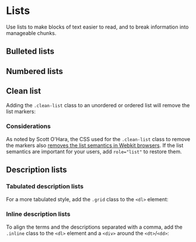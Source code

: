 # Lists

Use lists to make blocks of text easier to read, and to break information into manageable chunks.

## Bulleted lists

<example title="Unordered list with bullets" src="components/list-ul.html.twig" />

## Numbered lists

<example title="Ordered list with bullets" src="components/list-ol.html.twig" />

## Clean list

Adding the `.clean-list` class to an unordered or ordered list will remove the list markers:

<example title="Unordered list without bullets" src="components/list-clean.html.twig" />

### Considerations

As noted by Scott O'Hara, the CSS used for the `.clean-list` class to remove the markers also [removes the list semantics in Webkit browsers](https://www.scottohara.me/blog/2019/01/12/lists-and-safari.html). If the list semantics are important for your users, add `role="list"` to restore them.

## Description lists

<example title="Description list" src="components/list-dl.html.twig" />

### Tabulated description lists

For a more tabulated style, add the `.grid` class to the `<dl>` element:

<example title="Description list with grid styling" src="components/list-dl-grid.html.twig" />

### Inline description lists

To align the terms and the descriptions separated with a comma, add the `.inline` class to the `<dl>` element and a `<div>` around the `<dt>`/`<dd>`:

<example title="Inline description list" src="components/list-dl-inline.html.twig" />

